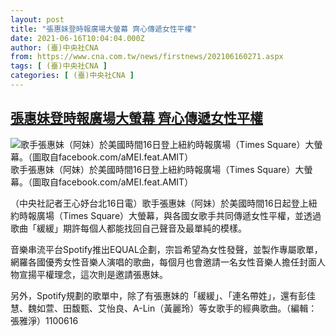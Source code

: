 ```yaml
---
layout: post
title: "張惠妹登時報廣場大螢幕 齊心傳遞女性平權"
date: 2021-06-16T10:04:04.000Z
author: (臺)中央社CNA
from: https://www.cna.com.tw/news/firstnews/202106160271.aspx
tags: [ (臺)中央社CNA ]
categories: [ (臺)中央社CNA ]
---
```

<!--1623837844000-->
[張惠妹登時報廣場大螢幕 齊心傳遞女性平權](https://www.cna.com.tw/news/firstnews/202106160271.aspx)
------

<div>
<div class="fullPic"><div class="floatImg center"><div class="BGimgWrap" style="--aspect-ratio:1200/1600;"><picture><source media="(max-width: 414px)" srcset="https://imgcdn.cna.com.tw/www/WebPhotos/800/20210616/1200x1600_467066906798.jpg"><source media="(min-width: 413px)" srcset="https://imgcdn.cna.com.tw/www/WebPhotos/1024/20210616/1200x1600_467066906798.jpg"><img src="https://images.weserv.nl/?url=imgcdn.cna.com.tw/www/WebPhotos/800/20210616/1200x1600_467066906798.jpg" alt="歌手張惠妹（阿妹）於美國時間16日登上紐約時報廣場（Times Square）大螢幕。（圖取自facebook.com/aMEI.feat.AMIT）" srcset="https://imgcdn.cna.com.tw/www/WebPhotos/800/20210616/1200x1600_467066906798.jpg 414w, https://imgcdn.cna.com.tw/www/WebPhotos/1024/20210616/1200x1600_467066906798.jpg 1024w"></picture></div><div class="picinfo">歌手張惠妹（阿妹）於美國時間16日登上紐約時報廣場（Times Square）大螢幕。（圖取自facebook.com/aMEI.feat.AMIT）</div></div></div><div></div><div class="paragraph"><p>（中央社記者王心妤台北16日電）歌手張惠妹（阿妹）於美國時間16日起登上紐約時報廣場（Times Square）大螢幕，與各國女歌手共同傳遞女性平權，並透過歌曲「緩緩」期許每個人都能找回自己聲音及最單純的模樣。</p><p>音樂串流平台Spotify推出EQUAL企劃，宗旨希望為女性發聲，並製作專屬歌單，網羅各國優秀女性音樂人演唱的歌曲，每個月也會邀請一名女性音樂人擔任封面人物宣揚平權理念，這次則是邀請張惠妹。</p><p>另外，Spotify規劃的歌單中，除了有張惠妹的「緩緩」、「連名帶姓」，還有彭佳慧、魏如萱、田馥甄、艾怡良、A-Lin（黃麗玲）等女歌手的經典歌曲。（編輯：張雅淨）1100616</p><div class='media'><div class='noWidthMedia'><iframe class='lazyload' data-src="https://open.spotify.com/embed/playlist/37i9dQZF1DX2hEEH7Yc5Au" width="100%" height="380" frameBorder="0" allowtransparency="true" allow="encrypted-media"></iframe></div></div><div class='media'>                                <div class='facebookMedia'>                                    <div class='fb-post' data-href='https://www.facebook.com/aMEI.feat.AMIT/posts/338866004268040'></div>                                </div>                            </div></div>
</div>
